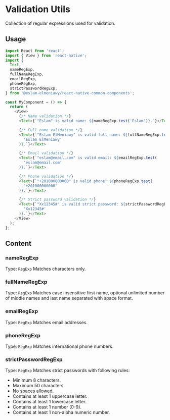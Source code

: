 # Validation Utils

Collection of regular expressions used for validation.

## Usage

```js
import React from 'react';
import { View } from 'react-native';
import {
  Text,
  nameRegExp,
  fullNameRegExp,
  emailRegExp,
  phoneRegExp,
  strictPasswordRegExp,
} from '@eslam-elmeniawy/react-native-common-components';

const MyComponent = () => {
  return (
    <View>
      {/* Name validation */}
      <Text>{`"Eslam" is valid name: ${nameRegExp.test('Eslam')}.`}</Text>

      {/* Full name validation */}
      <Text>{`"Eslam ElMeniawy" is valid full name: ${fullNameRegExp.test(
        'Eslam ElMeniawy'
      )}.`}</Text>

      {/* Email validation */}
      <Text>{`"eslam@email.com" is valid email: ${emailRegExp.test(
        'eslam@email.com'
      )}.`}</Text>

      {/* Phone validation */}
      <Text>{`"+201000000000" is valid phone: ${phoneRegExp.test(
        '+201000000000'
      )}.`}</Text>

      {/* Strict password validation */}
      <Text>{`"Xx12345#" is valid strict password: ${strictPasswordRegExp.test(
        'Xx12345#'
      )}.`}</Text>
    </View>
  );
};
```

## Content

### nameRegExp

Type: `RegExp`
Matches characters only.

### fullNameRegExp

Type: `RegExp`
Matches case insensitive first name, optional unlimited number of middle names and last name separated with space format.

### emailRegExp

Type: `RegExp`
Matches email addresses.

### phoneRegExp

Type: `RegExp`
Matches international phone numbers.

### strictPasswordRegExp

Type: `RegExp`
Matches strict passwords with following rules:

- Minimum 8 characters.
- Maximum 50 characters.
- No spaces allowed.
- Contains at least 1 uppercase letter.
- Contains at least 1 lowercase letter.
- Contains at least 1 number (0-9).
- Contains at least 1 non-alpha numeric number.

